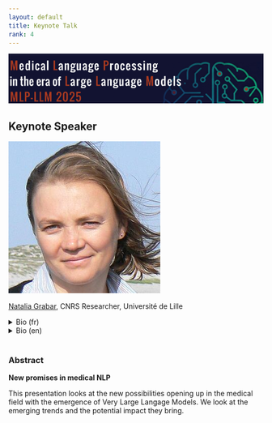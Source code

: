 ```yaml
---
layout: default
title: Keynote Talk
rank: 4
---
```

![](assets/img/border.png)
## Keynote Speaker
![](assets/img/csm_Natalia.jpg)

[Natalia Grabar](http://natalia.grabar.free.fr/), CNRS Researcher, Université de Lille

<details><summary>Bio (fr)</summary>
Dr. Natalia Grabar est chercheuse en Traitement Automatique des Langues (TAL), spécialisée dans l’analyse des textes scientifiques et techniques. Elle est actuellement Chargée de Recherche (classe 1) au CNRS, affiliée à l’UMR 8163 STL de l’Université de Lille. Elle est titulaire d’un doctorat en Informatique Médicale de l’Université Paris 6 et d’une formation en Philologie de l’Université de Lviv, en Ukraine. Ses recherches portent sur la structuration terminologique, la recherche et l’extraction d’informations, la typologie des documents, ainsi que la qualité et la fiabilité des informations en santé. Dr. Grabar a travaillé dans plusieurs environnements de recherche et académiques. Elle a passé un an à la fondation Health on the Net à Genève, où elle a contribué à des travaux sur l’accessibilité de l’information en santé. Elle a ensuite occupé, pendant trois ans, un poste d’Assistante Hospitalo-Universitaire (AHU) à l’Hôpital Européen Georges Pompidou et dans une unité d’informatique médicale à l’Inserm. Elle a également encadré 38 mémoires de Master et thèses de doctorat. Ses travaux mobilisent des méthodes linguistiques et statistiques pour faciliter l’accès à l’information par le TAL, notamment en recherche d’information, extraction d’information et simplification textuelle. Ses recherches contribuent au développement de méthodes et d’outils pour le traitement des langues de spécialité, avec des applications en santé et dans d’autres domaines techniques.
</details>

<details><summary>Bio (en)</summary>

Dr. Natalia Grabar is a researcher in Natural Language Processing (NLP), specializing in scientific and technical texts. She is currently a Chargée de Recherche (Class 1) at the CNRS, affiliated with the UMR 8163 STL at the University of Lille. She holds a PhD in Medical Informatics from Université Paris 6 and has a background in Philology from Lviv University, Ukraine. Her research focuses on terminology structuring, information retrieval and extraction, document typology, and the quality and reliability of health-related information. Dr. Grabar has worked in various research and academic settings. She spent a year at the Health on the Net foundation in Geneva, contributing to studies on health information accessibility. She then worked for three years as an Assistant Hospitalo-Universitaire (AHU) at Hôpital Européen Georges Pompidou and in a medical informatics unit at Inserm. She has also supervised 38 Master’s theses and PhD dissertations. Her work applies linguistic and statistical methods to improve access to information through NLP, particularly in information retrieval, information extraction, and text simplification. Her research contributes to the development of methods and tools for processing specialized language, with applications in healthcare and other technical fields.
</details>

<br>

### Abstract

<b>New promises in medical NLP</b>

This presentation looks at the new possibilities opening up in the medical field with the emergence of Very Large Langage Models. We look at the emerging trends and the potential impact they bring.
